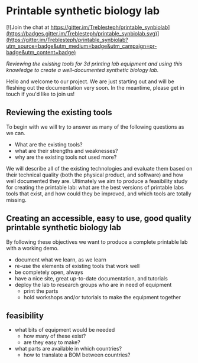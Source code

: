 # Printable synthetic biology lab

[![Join the chat at https://gitter.im/Treblesteph/printable_synbiolab](https://badges.gitter.im/Treblesteph/printable_synbiolab.svg)](https://gitter.im/Treblesteph/printable_synbiolab?utm_source=badge&utm_medium=badge&utm_campaign=pr-badge&utm_content=badge)

*Reviewing the existing tools for 3d printing lab equipment and using this knowledge to create a well-documented synthetic biology lab.*

Hello and welcome to our project. We are just starting out and will be fleshing out the documentation very soon. In the meantime, please get in touch if you'd like to join us!

## Reviewing the existing tools

To begin with we will try to answer as many of the following questions as we can.

- What are the existing tools?
- what are their strengths and weaknesses?
- why are the existing tools not used more?
 
We will describe all of the existing technologies and evaluate them based on their technical quality (both the physical product, and software) and how well documented they are. Ultimately we aim to produce a feasibility study for creating the printable lab: what are the best versions of printable labs tools that exist, and how could they be improved, and which tools are totally missing.

## Creating an accessible, easy to use, good quality printable synthetic biology lab

By following these objectives we want to produce a complete printable lab with a working demo.

- document what we learn, as we learn
- re-use the elements of existing tools that work well
- be completely open, always
- have a nice site, great up-to-date documentation, and tutorials
- deploy the lab to research groups who are in need of equipment
  - print the parts
  - hold workshops and/or tutorials to make the equipment together

  
## feasibility
  - what bits of equipment would be needed
    - how many of these exist?
    - are they easy to make?
  - what parts are available in which countries?
    - how to translate a BOM between countries?
